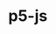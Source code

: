 # p5-js


<!DOCTYPE html>
<html lang="en">
  <head>
    <script src="https://cdnjs.cloudflare.com/ajax/libs/p5.js/1.9.2/p5.js"></script>
    <script src="https://cdnjs.cloudflare.com/ajax/libs/p5.js/1.9.2/addons/p5.sound.min.js"></script>
    <link rel="stylesheet" type="text/css" href="style.css">
    <meta charset="utf-8" />

  </head>
  <body>
    <main>
    </main>
    <script src="sketch.js"></script>
  </body>
</html>
